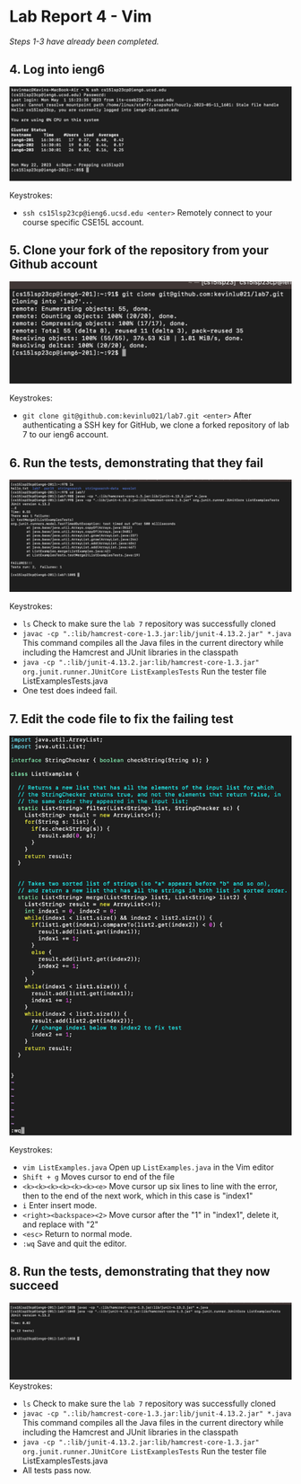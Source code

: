 # Lab Report 4 - Vim

*Steps 1-3 have already been completed.*

## 4. Log into ieng6
![Step 4](./Images/step4.png)

Keystrokes:
- `ssh cs15lsp23cp@ieng6.ucsd.edu <enter>` Remotely connect to your course specific CSE15L account.

## 5. Clone your fork of the repository from your Github account

![Step 5](./Images/step5.png)

Keystrokes:
- `git clone git@github.com:kevinlu021/lab7.git <enter>` After authenticating a SSH key for GitHub, we clone a forked repository of lab 7 to our ieng6 account.

## 6. Run the tests, demonstrating that they fail

![Step 6](./Images/step6.png)

Keystrokes:
- `ls` Check to make sure the `lab 7` repository was successfully cloned
- `javac -cp ".:lib/hamcrest-core-1.3.jar:lib/junit-4.13.2.jar" *.java` This command compiles all the Java files in the current directory while including the Hamcrest and JUnit libraries in the classpath
- `java -cp ".:lib/junit-4.13.2.jar:lib/hamcrest-core-1.3.jar" org.junit.runner.JUnitCore ListExamplesTests` Run the tester file ListExamplesTests.java
- One test does indeed fail.

## 7. Edit the code file to fix the failing test

![Step 7](./Images/step7.png)

Keystrokes:
- `vim ListExamples.java` Open up `ListExamples.java` in the Vim editor
- `Shift + g` Moves cursor to end of the file
- `<k><k><k><k><k><k><e>` Move cursor up six lines to line with the error, then to the end of the next work, which in this case is "index1"
- `i` Enter insert mode.
- `<right><backspace><2>` Move cursor after the "1" in "index1", delete it, and replace with "2"
- `<esc>` Return to normal mode.
- `:wq` Save and quit the editor.

## 8. Run the tests, demonstrating that they now succeed

![Step 8](./Images/step8.png)
Keystrokes:
- `ls` Check to make sure the `lab 7` repository was successfully cloned
- `javac -cp ".:lib/hamcrest-core-1.3.jar:lib/junit-4.13.2.jar" *.java` This command compiles all the Java files in the current directory while including the Hamcrest and JUnit libraries in the classpath
- `java -cp ".:lib/junit-4.13.2.jar:lib/hamcrest-core-1.3.jar" org.junit.runner.JUnitCore ListExamplesTests` Run the tester file ListExamplesTests.java
- All tests pass now.


